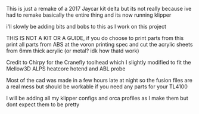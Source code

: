 This is just a remake of a 2017 Jaycar kit delta but its not really because ive had to remake basically the entire thing and its now running klipper 

i'll slowly be adding bits and bobs to this as I work on this project

THIS IS NOT A KIT OR A GUIDE, if you do choose to print parts from this print all parts from ABS at the voron printing spec and cut the acrylic sheets from 6mm thick acrylic (or metal? idk how thatd work)

Credit to Chirpy for the Cranefly toolhead which I slightly modified to fit the Mellow3D ALPS heatcore hotend and ABL probe

Most of the cad was made in a few hours late at night so the fusion files are a real mess but should be workable if you need any parts for your TL4100

I will be adding all my klipper configs and orca profiles as I make them but dont expect them to be pretty
